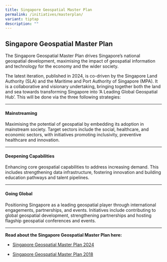 ```yaml
---
title: Singapore Geospatial Master Plan
permalink: /initiatives/masterplan/
variant: tiptap
description: ""
---
```

<h2>Singapore Geospatial <strong>Master Plan</strong></h2>
<p>The Singapore Geospatial Master Plan drives Singapore’s national geospatial
development, maximising the impact of geospatial information and technology
for the economy and the wider society.</p>
<p>The latest iteration, published in 2024, is co-driven by the Singapore
Land Authority (SLA) and the Maritime and Port Authority of Singapore (MPA).
It is a collaborative and visionary undertaking, bringing together both
the land and sea towards transforming Singapore into ‘A Leading Global
Geospatial Hub’. This will be done via the three following strategies:</p>
<hr>
<h4>Mainstreaming</h4>
<p>Maximising the potential of geospatial by embedding its adoption in mainstream
society. Target sectors include the social, healthcare, and economic sectors,
with initiatives promoting inclusivity, preventive healthcare and innovation.</p>
<hr>
<h4>Deepening Capabilities</h4>
<p>Enhancing core geospatial capabilities to address increasing demand. This
includes strengthening data infrastructure, fostering innovation and building
education pathways and talent pipelines.</p>
<hr>
<h4>Going Global</h4>
<p>Positioning Singapore as a leading geospatial player through international
engagements, partnerships, and events. Initiatives include contributing
to global geospatial development, strengthening partnerships and hosting
flagship geospatial conferences and events.</p>
<hr>
<p><strong>Read about the Singapore Geospatial Master Plan here:</strong>
</p>
<ul data-tight="true" class="tight">
<li>
<p><a href="https://go.gov.sg/singapore-geospatial-master-plan-2024" rel="noopener noreferrer nofollow" target="_blank">Singapore Geospatial Master Plan 2024</a>
</p>
</li>
<li>
<p><a href="https://go.gov.sg/singapore-geospatial-master-plan-2018" rel="noopener noreferrer nofollow" target="_blank">Singapore Geospatial Master Plan 2018</a>
</p>
</li>
</ul>
<p></p>